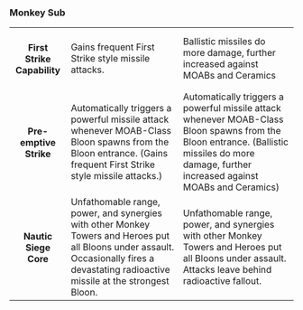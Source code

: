### Monkey Sub


<table>
   <tr>
    <td align='center'>
       <h4>First Strike Capability</h4>
    </td>
    <td>
       Gains frequent First Strike style missile attacks.
    </td>
    <td>
       Ballistic missiles do more damage, further increased against MOABs and Ceramics
    </td>
</tr><tr>
    <td align='center'>
       <h4>Pre-emptive Strike</h4>
    </td>
    <td>
       Automatically triggers a powerful missile attack whenever MOAB-Class Bloon spawns from the Bloon entrance. (Gains frequent First Strike style missile attacks.)
    </td>
    <td>
       Automatically triggers a powerful missile attack whenever MOAB-Class Bloon spawns from the Bloon entrance. (Ballistic missiles do more damage, further increased against MOABs and Ceramics)
    </td>
</tr><tr>
    <td align='center'>
       <h4>Nautic Siege Core</h4>
    </td>
    <td>
       Unfathomable range, power, and synergies with other Monkey Towers and Heroes put all Bloons under assault. Occasionally fires a devastating radioactive missile at the strongest Bloon.
    </td>
    <td>
       Unfathomable range, power, and synergies with other Monkey Towers and Heroes put all Bloons under assault. Attacks leave behind radioactive fallout.
    </td>
</tr>
</table>